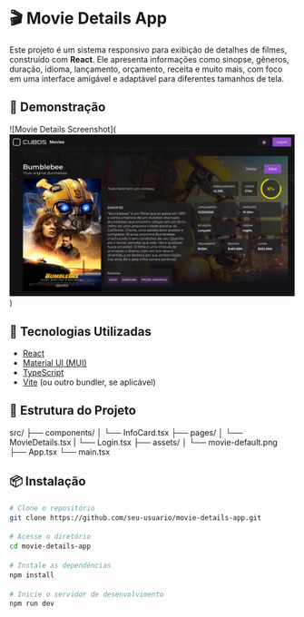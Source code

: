 # 🎬 Movie Details App

Este projeto é um sistema responsivo para exibição de detalhes de filmes, construído com **React**. Ele apresenta informações como sinopse, gêneros, duração, idioma, lançamento, orçamento, receita e muito mais, com foco em uma interface amigável e adaptável para diferentes tamanhos de tela.

## 📸 Demonstração

![Movie Details Screenshot](![alt text](image.png)) <!-- atualize com o caminho correto, se houver -->

## 🚀 Tecnologias Utilizadas

- [React](https://reactjs.org/)
- [Material UI (MUI)](https://mui.com/)
- [TypeScript](https://www.typescriptlang.org/)
- [Vite](https://vitejs.dev/) (ou outro bundler, se aplicável)

## 📂 Estrutura do Projeto

src/
├── components/
│ └── InfoCard.tsx
├── pages/
│ └── MovieDetails.tsx
| └── Login.tsx
├── assets/
│ └── movie-default.png
├── App.tsx └── main.tsx

## 📦 Instalação

```bash
# Clone o repositório
git clone https://github.com/seu-usuario/movie-details-app.git

# Acesse o diretório
cd movie-details-app

# Instale as dependências
npm install

# Inicie o servidor de desenvolvimento
npm run dev

```
